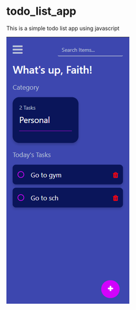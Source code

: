 # todo_list_app
This is a simple todo list app using javascript


![GitHub Logo](https://github.com/faith-ware/images/blob/master/todoappjs.PNG)
